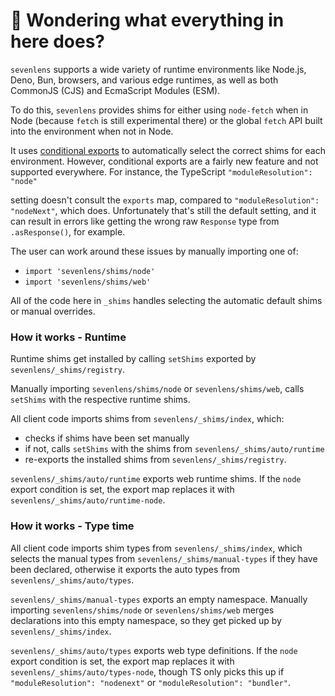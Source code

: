 # 👋 Wondering what everything in here does?

`sevenlens` supports a wide variety of runtime environments like Node.js, Deno, Bun, browsers, and various
edge runtimes, as well as both CommonJS (CJS) and EcmaScript Modules (ESM).

To do this, `sevenlens` provides shims for either using `node-fetch` when in Node (because `fetch` is still experimental there) or the global `fetch` API built into the environment when not in Node.

It uses [conditional exports](https://nodejs.org/api/packages.html#conditional-exports) to
automatically select the correct shims for each environment. However, conditional exports are a fairly new
feature and not supported everywhere. For instance, the TypeScript `"moduleResolution": "node"`

setting doesn't consult the `exports` map, compared to `"moduleResolution": "nodeNext"`, which does.
Unfortunately that's still the default setting, and it can result in errors like
getting the wrong raw `Response` type from `.asResponse()`, for example.

The user can work around these issues by manually importing one of:

- `import 'sevenlens/shims/node'`
- `import 'sevenlens/shims/web'`

All of the code here in `_shims` handles selecting the automatic default shims or manual overrides.

### How it works - Runtime

Runtime shims get installed by calling `setShims` exported by `sevenlens/_shims/registry`.

Manually importing `sevenlens/shims/node` or `sevenlens/shims/web`, calls `setShims` with the respective runtime shims.

All client code imports shims from `sevenlens/_shims/index`, which:

- checks if shims have been set manually
- if not, calls `setShims` with the shims from `sevenlens/_shims/auto/runtime`
- re-exports the installed shims from `sevenlens/_shims/registry`.

`sevenlens/_shims/auto/runtime` exports web runtime shims.
If the `node` export condition is set, the export map replaces it with `sevenlens/_shims/auto/runtime-node`.

### How it works - Type time

All client code imports shim types from `sevenlens/_shims/index`, which selects the manual types from `sevenlens/_shims/manual-types` if they have been declared, otherwise it exports the auto types from `sevenlens/_shims/auto/types`.

`sevenlens/_shims/manual-types` exports an empty namespace.
Manually importing `sevenlens/shims/node` or `sevenlens/shims/web` merges declarations into this empty namespace, so they get picked up by `sevenlens/_shims/index`.

`sevenlens/_shims/auto/types` exports web type definitions.
If the `node` export condition is set, the export map replaces it with `sevenlens/_shims/auto/types-node`, though TS only picks this up if `"moduleResolution": "nodenext"` or `"moduleResolution": "bundler"`.
